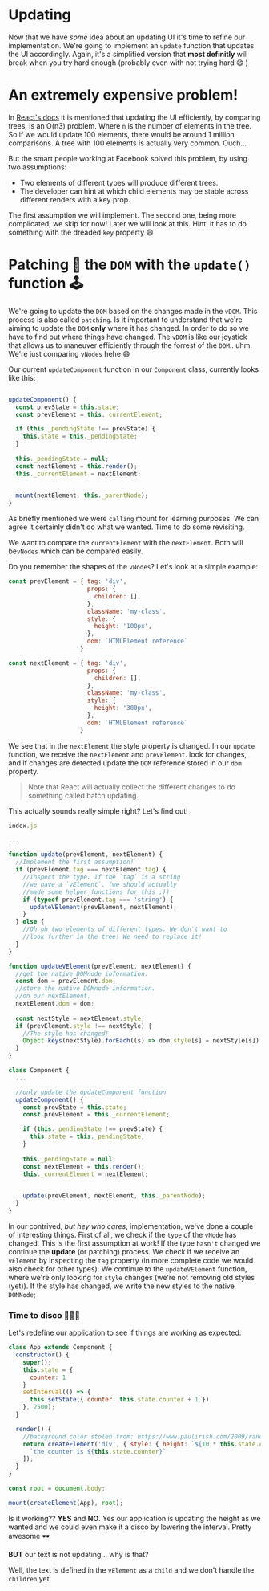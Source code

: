 # Updating

Now that we have *some* idea about an updating UI it's time to refine our implementation. We're going
to implement an `update` function that updates the UI accordingly. 
Again, it's a simplified version that **most definitly** will break when you try hard enough (probably even 
with not trying hard :smile: )

# An extremely expensive problem!

In [React's docs](https://facebook.github.io/react/docs/reconciliation.html) it is mentioned that updating 
the UI efficiently, by comparing trees, is an O(n3) problem. Where `n` is the number of elements in the tree. 
So if we would update 100 elements, there would be around 1 million comparisons. A tree with 100 elements
is actually very common. Ouch...

But the smart people working at Facebook solved this problem, by using two assumptions:  

* Two elements of different types will produce different trees.
* The developer can hint at which child elements may be stable across different renders with a key prop.

The first assumption we will implement. The second one, being more complicated, we skip for now! Later we 
will look at this. Hint: it has to do something with the dreaded `key` property :smile:

# Patching 🤕 the `DOM` with the `update()` function 🕹

We're going to update the `DOM` based on the changes made in the `vDOM`. This process is also called
`patching`. 
Is it important to understand that we're aiming to update the `DOM` **only** where it has changed. 
In order to do so we have to find out where things have changed. The `vDOM`
is like our joystick that allows us to maneuver efficiently through the forrest of the `DOM`.. uhm. 
We're just comparing `vNodes` hehe :smile:

Our current `updateComponent` function in our `Component` class, currently looks like this:

```javascript

updateComponent() {
  const prevState = this.state;
  const prevElement = this._currentElement;

  if (this._pendingState !== prevState) {
    this.state = this._pendingState;
  }
  
  this._pendingState = null;
  const nextElement = this.render();
  this._currentElement = nextElement;

     
  mount(nextElement, this._parentNode);
}
```

As briefly mentioned we were `calling` mount for learning purposes. We can agree it certainly didn't do what we wanted. Time to
do some revisiting. 

We want to compare the `currentElement` with the `nextElement`. Both will be`vNodes` which can be 
compared easily. 

Do you remember the shapes of the `vNodes`? Let's look at a simple example:

```javascript
const prevElement = { tag: 'div',
                      props: {
                        children: [],
                      },
                      className: 'my-class',
                      style: {
                        height: '100px',
                      },
                      dom: `HTMLElement reference`
                    }

const nextElement = { tag: 'div',
                      props: {
                        children: [],
                      },
                      className: 'my-class',
                      style: {
                        height: '300px',
                      },
                      dom: `HTMLElement reference`
                    }
```

We see that in the `nextElement` the style property is changed. In our `update` function, we receive the `nextElement` and `prevElement`.
look for changes, and if changes are detected update the `DOM` reference stored in our `dom` property. 

> Note that React will actually collect the different changes to do something called batch updating. 

This actually sounds really simple right? Let's find out!

```javascript
index.js

...

function update(prevElement, nextElement) {
  //Implement the first assumption!
  if (prevElement.tag === nextElement.tag) {
    //Inspect the type. If the `tag` is a string
    //we have a `vElement`. (we should actually
    //made some helper functions for this ;))
    if (typeof prevElement.tag === 'string') {
      updateVElement(prevElement, nextElement);
    }
  } else {
    //Oh oh two elements of different types. We don't want to 
    //look further in the tree! We need to replace it!
  }
}

function updateVElement(prevElement, nextElement) {
  //get the native DOMnode information. 
  const dom = prevElement.dom;
  //store the native DOMnode information.
  //on our nextElement.  
  nextElement.dom = dom;
  
  const nextStyle = nextElement.style;
  if (prevElement.style !== nextStyle) {
    //The style has changed!
    Object.keys(nextStyle).forEach((s) => dom.style[s] = nextStyle[s])
  }
}

class Component {
  ...

  //only update the updateComponent function
  updateComponent() {
    const prevState = this.state;
    const prevElement = this._currentElement;

    if (this._pendingState !== prevState) {
      this.state = this._pendingState;
    }
    
    this._pendingState = null;
    const nextElement = this.render();
    this._currentElement = nextElement;

      
    update(prevElement, nextElement, this._parentNode);
  }
}

```

In our contrived, *but hey who cares*, implementation, we've done a couple of interesting things. First 
of all, we check if the `type` of the `vNode` has changed. This is the first assumption at work! If
the type `hasn't` changed we continue the **update** (or patching) process. We check if we receive an `vElement` by inspecting the `tag` property 
(in more complete code we would also check for other types). We continue to the `updateVElement` function, where we're only looking
for `style` changes (we're not removing old styles (yet)). If the style has changed, we write the new styles to the native `DOMNode`;

### Time to disco 💃🎉💃

Let's redefine our application to see if things are working as expected: 

```javascript
class App extends Component {
  constructor() {
    super();
    this.state = {
      counter: 1
    }
    setInterval(() => {
      this.setState({ counter: this.state.counter + 1 })
    }, 2500);
  }

  render() {
    //background color stolen from: https://www.paulirish.com/2009/random-hex-color-code-snippets/
    return createElement('div', { style: { height: `${10 * this.state.counter}px`, background: '#'+Math.floor(Math.random()*16777215).toString(16) } }, [
      `the counter is ${this.state.counter}`
    ]);
  }
}

const root = document.body;

mount(createElement(App), root);

```

Is it working?? **YES** and **NO**. Yes our application is updating the height as we wanted and we could even make it a disco by lowering the interval. 
Pretty awesome 🕶

**BUT** our text is not updating... why is that?

Well, the text is defined in the `vElement` as a `child` and we don't handle the `children` yet. 




